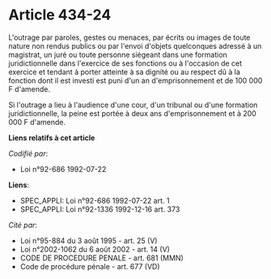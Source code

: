 # Article 434-24

L'outrage par paroles, gestes ou menaces, par écrits ou images de toute nature non rendus publics ou par l'envoi d'objets
quelconques adressé à un magistrat, un juré ou toute personne siégeant dans une formation juridictionnelle dans l'exercice de
ses fonctions ou à l'occasion de cet exercice et tendant à porter atteinte à sa dignité ou au respect dû à la fonction dont
il est investi est puni d'un an d'emprisonnement et de 100 000 F d'amende.

Si l'outrage a lieu à l'audience d'une cour, d'un tribunal ou d'une formation juridictionnelle, la peine est portée à deux
ans d'emprisonnement et à 200 000 F d'amende.

**Liens relatifs à cet article**

_Codifié par_:

  - Loi n°92-686 1992-07-22

**Liens**:

  - SPEC_APPLI: Loi n°92-686 1992-07-22 art. 1
  - SPEC_APPLI: Loi n°92-1336 1992-12-16 art. 373

_Cité par_:

  - Loi n°95-884 du 3 août 1995 - art. 25 (V)
  - Loi n°2002-1062 du 6 août 2002 - art. 14 (V)
  - CODE DE PROCEDURE PENALE - art. 681 (MMN)
  - Code de procédure pénale - art. 677 (VD)
